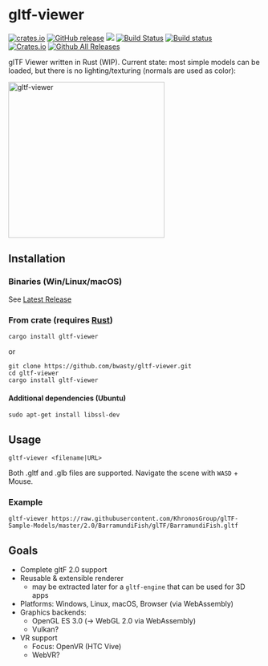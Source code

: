 # gltf-viewer
[![crates.io](https://img.shields.io/crates/v/gltf-viewer.svg)](https://crates.io/crates/gltf-viewer)
[![GitHub release](https://img.shields.io/github/release/bwasty/gltf-viewer.svg)](https://github.com/bwasty/gltf-viewer/releases/latest)
 [![](https://tokei.rs/b1/github/bwasty/gltf-viewer)](https://github.com/Aaronepower/tokei)
 [![Build Status](https://travis-ci.org/bwasty/gltf-viewer.svg?branch=master)](https://travis-ci.org/bwasty/gltf-viewer)
 [![Build status](https://ci.appveyor.com/api/projects/status/51ukh02thpb0r9cf/branch/master?svg=true)](https://ci.appveyor.com/project/bwasty/gltf-viewer/branch/master)<br>
 [![Crates.io](https://img.shields.io/crates/d/gltf-viewer.svg)](https://crates.io/crates/gltf-viewer)
 [![Github All Releases](https://img.shields.io/github/downloads/bwasty/gltf-viewer/total.svg)](https://github.com/bwasty/gltf-viewer/releases)

glTF Viewer written in Rust (WIP).
Current state: most simple models can be loaded, but there is no lighting/texturing (normals are used as color):

<img width="311" alt="gltf-viewer" src="https://user-images.githubusercontent.com/1647415/27612520-375828ee-5b97-11e7-97b4-90785cdbfe8e.png">

## Installation
### Binaries (Win/Linux/macOS)
See [Latest Release](https://github.com/bwasty/gltf-viewer/releases/latest)
### From crate (requires [Rust](https://www.rust-lang.org))
```shell
cargo install gltf-viewer
```
or
```shell
git clone https://github.com/bwasty/gltf-viewer.git
cd gltf-viewer
cargo install gltf-viewer
```

#### Additional dependencies (Ubuntu)
`sudo apt-get install libssl-dev`

## Usage
```shell
gltf-viewer <filename|URL>
```
Both .gltf and .glb files are supported.
Navigate the scene with `WASD` + Mouse.

### Example
```
gltf-viewer https://raw.githubusercontent.com/KhronosGroup/glTF-Sample-Models/master/2.0/BarramundiFish/glTF/BarramundiFish.gltf
```

## Goals
* Complete gltF 2.0 support
* Reusable & extensible renderer
  - may be extracted later for a `gltf-engine` that can be used for 3D apps
* Platforms: Windows, Linux, macOS, Browser (via WebAssembly)
* Graphics backends:
  - OpenGL ES 3.0 (-> WebGL 2.0 via WebAssembly)
  - Vulkan?
* VR support
  * Focus: OpenVR (HTC Vive)
  * WebVR?
